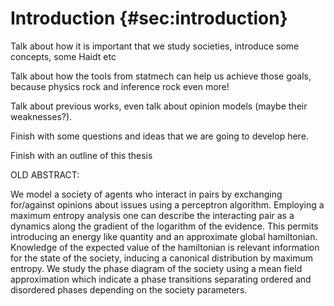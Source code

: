 
# Introduction {#sec:introduction}

Talk about how it is important that we study societies, introduce some concepts, some Haidt etc

Talk about how the tools from statmech can help us achieve those goals, because physics rock and inference rock even more!

Talk about previous works, even talk about opinion models (maybe their weaknesses?).

Finish with some questions and ideas that we are going to develop here.

Finish with an outline of this thesis

OLD ABSTRACT:

We model a society of agents who interact in pairs by exchanging for/against opinions about issues using a perceptron algorithm. Employing a maximum entropy analysis one can describe the interacting pair as a dynamics along the gradient of the logarithm of the evidence. This permits introducing an energy like quantity and an approximate global hamiltonian. Knowledge of the expected value of the hamiltonian is relevant information for the state of the society, inducing a canonical distribution by maximum entropy. We study the phase diagram of the society using a mean field approximation which indicate a phase transitions separating ordered and disordered phases depending on the society parameters.
